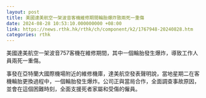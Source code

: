 ```yaml
---
layout: post
title: 美國達美航空一架波音客機維修期間輪胎爆炸致兩死一重傷
date: 2024-08-28 10:53:10.000000000 +08:00
link: https://news.rthk.hk/rthk/ch/component/k2/1767948-20240828.htm
categories: rthk
---
```


美國達美航空一架波音757客機在維修期間，其中一個輪胎發生爆炸，導致工作人員兩死一重傷。

事發在亞特蘭大國際機場附近的維修機庫，達美航空發表聲明說，當地星期二在客機輪胎更換過程中，一個輪胎發生爆炸。公司正與當局合作，全面調查事故原因，並會在這個困難時刻，全面支援死者家屬和受傷的僱員。
